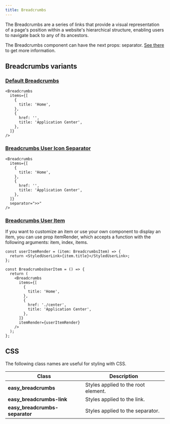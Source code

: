 ```yaml
---
title: Breadcrumbs
---
```


The Breadcrumbs are a series of links that provide a visual representation of a page's position within a website's hierarchical structure, enabling users to navigate back to any of its ancestors.

The Breadcrumbs component can have the next props: separator. [See there](/storybook/?path=/docs/core-breadcrumbs--docs) to get more information.

## Breadcrumbs variants

### [Default Breadcrumbs](/storybook/?path=/story/core-breadcrumbs--default-breadcrumbs)

```tsx
<Breadcrumbs
  items={[
    {
      title: 'Home',
    },
    {
      href: '',
      title: 'Application Center',
    },
  ]}
/>
```

### [Breadcrumbs User Icon Separator](/storybook/?path=/story/core-breadcrumbs--breadcrumbs-user-icon-separator)

```tsx
<Breadcrumbs
  items={[
    {
      title: 'Home',
    },
    {
      href: '',
      title: 'Application Center',
    },
  ]}
  separator=">>"
/>
```

### [Breadcrumbs User Item](/storybook/?path=/story/core-breadcrumbs--breadcrumbs-user-item)

If you want to customize an item or use your own component to display an item, you can use prop itemRender, which accepts a function with the following arguments: item, index, items.

```tsx
const userItemRender = (item: BreadcrumbsItem) => {
  return <StyledUserLink>{item.title}</StyledUserLink>;
};

const BreadcrumbsUserItem = () => {
  return (
    <Breadcrumbs
      items={[
        {
          title: 'Home',
        },
        {
          href: './center',
          title: 'Application Center',
        },
      ]}
      itemRender={userItemRender}
    />
  );
};
```

## CSS

The following class names are useful for styling with CSS.

| Class                          | Description                         |
| ------------------------------ | ----------------------------------- |
| **easy_breadcrumbs**           | Styles applied to the root element. |
| **easy_breadcrumbs-link**      | Styles applied to the link.         |
| **easy_breadcrumbs-separator** | Styles applied to the separator.    |
